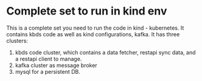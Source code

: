 # Complete set to run in kind env
This is a complete set you need to run the code in kind - kubernetes. It contains kbds code as well as kind configurations, kafka.
It has three clusters:
1. kbds code cluster, which contains a data fetcher, restapi sync data, and a restapi client to manage.
2. kafka cluster as message broker
3. mysql for a persistent DB. 